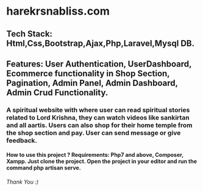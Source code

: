 # harekrsnabliss.com

## Tech Stack: Html,Css,Bootstrap,Ajax,Php,Laravel,Mysql DB.
## Features: User Authentication, UserDashboard, Ecommerce functionality in Shop Section, Pagination, Admin Panel, Admin Dashboard, Admin Crud Functionality.

### A spiritual website with where user can read spiritual stories related to Lord Krishna, they can watch videos like sankirtan and all aartis. Users can also shop for their home temple from the shop section and pay. User can send message or give feedback.

#### How to use this project ? Requirements: Php7 and above, Composer, Xampp. Just clone the project. Open the project in your editor and run the command php artisan serve.

###### Thank You :)